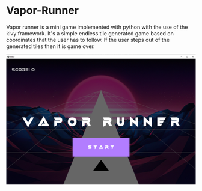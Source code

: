 # Vapor-Runner
Vapor runner is a mini game implemented with python with the use of the kivy framework. It's a simple endless tile generated game based on coordinates that the user has to follow. If the user steps out of the generated tiles then it is game over.

![](images/Preview.jpg)
